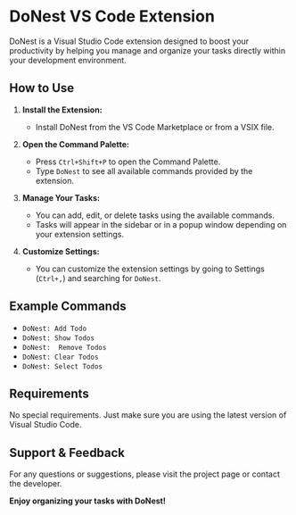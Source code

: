 # DoNest VS Code Extension

DoNest is a Visual Studio Code extension designed to boost your productivity by helping you manage and organize your tasks directly within your development environment.

## How to Use

1. **Install the Extension:**

   - Install DoNest from the VS Code Marketplace or from a VSIX file.

2. **Open the Command Palette:**

   - Press `Ctrl+Shift+P` to open the Command Palette.
   - Type `DoNest` to see all available commands provided by the extension.

3. **Manage Your Tasks:**

   - You can add, edit, or delete tasks using the available commands.
   - Tasks will appear in the sidebar or in a popup window depending on your extension settings.

4. **Customize Settings:**
   - You can customize the extension settings by going to Settings (`Ctrl+,`) and searching for `DoNest`.

## Example Commands

- `DoNest: Add Todo`
- `DoNest: Show Todos`
- `DoNest:  Remove Todos`
- `DoNest: Clear Todos`
- `DoNest: Select Todos`

## Requirements

No special requirements. Just make sure you are using the latest version of Visual Studio Code.

## Support & Feedback

For any questions or suggestions, please visit the project page or contact the developer.

**Enjoy organizing your tasks with DoNest!**
